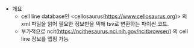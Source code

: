 * 개요
  - cell line database인 <cellosaurus(https://www.cellosaurus.org)> 의 xml 파일을 읽어 필요한 정보만을 택해 tsv로 변환하는 파이썬 코드.
  - 부가적으로 ncit(https://ncithesaurus.nci.nih.gov/ncitbrowser/) 의 cell line 정보를 맵핑 가능
  
